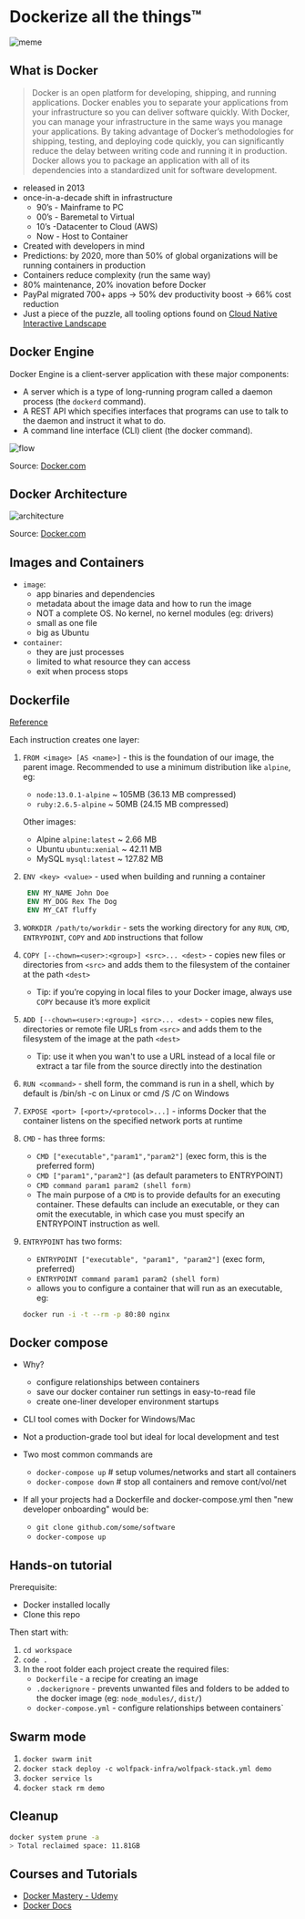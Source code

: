 # Dockerize all the things™️

![meme](all-the-things.png)

## What is Docker

> Docker is an open platform for developing, shipping, and running applications. Docker enables you to separate your applications from your infrastructure so you can deliver software quickly. With Docker, you can manage your infrastructure in the same ways you manage your applications. By taking advantage of Docker’s methodologies for shipping, testing, and deploying code quickly, you can significantly reduce the delay between writing code and running it in production.
> Docker allows you to package an application with all of its dependencies into a standardized unit for software development.

- released in 2013
- once-in-a-decade shift in infrastructure
  - 90’s - Mainframe to PC
  - 00’s - Baremetal to Virtual
  - 10’s -Datacenter to Cloud (AWS)
  - Now - Host to Container
- Created with developers in mind
- Predictions: by 2020, more than 50% of global organizations will be running containers in production
- Containers reduce complexity (run the same way)
- 80% maintenance, 20% inovation before Docker
- PayPal migrated 700+ apps -> 50% dev productivity boost -> 66% cost reduction
- Just a piece of the puzzle, all tooling options found on [Cloud Native Interactive Landscape](https://landscape.cncf.io)

## Docker Engine

Docker Engine is a client-server application with these major components:

- A server which is a type of long-running program called a daemon process (the `dockerd` command).
- A REST API which specifies interfaces that programs can use to talk to the daemon and instruct it what to do.
- A command line interface (CLI) client (the docker command).

![flow](engine-components-flow.png)

Source: [Docker.com](https://docs.docker.com/engine/docker-overview/)

## Docker Architecture

![architecture](architecture.svg)

Source: [Docker.com](https://docs.docker.com/engine/docker-overview/)

## Images and Containers

- `image`:
  - app binaries and dependencies
  - metadata about the image data and how to run the image
  - NOT a complete OS. No kernel, no kernel modules (eg: drivers)
  - small as one file
  - big as Ubuntu
- `container`:
  - they are just processes
  - limited to what resource they can access
  - exit when process stops

## Dockerfile

[Reference](https://docs.docker.com/engine/reference/builder/)

Each instruction creates one layer:

1. `FROM <image> [AS <name>]` - this is the foundation of our image, the parent image. Recommended to use a minimum distribution like `alpine`, eg:

   - `node:13.0.1-alpine` ~ 105MB (36.13 MB compressed)
   - `ruby:2.6.5-alpine` ~ 50MB (24.15 MB compressed)

   Other images:

   - Alpine `alpine:latest` ~ 2.66 MB
   - Ubuntu `ubuntu:xenial` ~ 42.11 MB
   - MySQL `mysql:latest` ~ 127.82 MB

2. `ENV <key> <value>` - used when building and running a container

   ```Dockerfile
    ENV MY_NAME John Doe
    ENV MY_DOG Rex The Dog
    ENV MY_CAT fluffy
   ```

3. `WORKDIR /path/to/workdir` - sets the working directory for any `RUN`, `CMD`, `ENTRYPOINT`, `COPY` and `ADD` instructions that follow
4. `COPY [--chown=<user>:<group>] <src>... <dest>` - copies new files or directories from `<src>` and adds them to the filesystem of the container at the path `<dest>`
   - Tip: if you’re copying in local files to your Docker image, always use `COPY` because it’s more explicit
5. `ADD [--chown=<user>:<group>] <src>... <dest>` - copies new files, directories or remote file URLs from `<src>` and adds them to the filesystem of the image at the path `<dest>`
   - Tip: use it when you wan't to use a URL instead of a local file or extract a tar file from the source directly into the destination
6. `RUN <command>` - shell form, the command is run in a shell, which by default is /bin/sh -c on Linux or cmd /S /C on Windows
7. `EXPOSE <port> [<port>/<protocol>...]` - informs Docker that the container listens on the specified network ports at runtime
8. `CMD` - has three forms:
   - `CMD ["executable","param1","param2"]` (exec form, this is the preferred form)
   - `CMD ["param1","param2"]` (as default parameters to ENTRYPOINT)
   - `CMD command param1 param2 (shell form)`
   - The main purpose of a `CMD` is to provide defaults for an executing container. These defaults can include an executable, or they can omit the executable, in which case you must specify an ENTRYPOINT instruction as well.
9. `ENTRYPOINT` has two forms:

   - `ENTRYPOINT ["executable", "param1", "param2"]` (exec form, preferred)
   - `ENTRYPOINT command param1 param2 (shell form)`
   - allows you to configure a container that will run as an executable, eg:

   ```bash
   docker run -i -t --rm -p 80:80 nginx
   ```

## Docker compose

- Why?
  - configure relationships between containers
  - save our docker container run settings in easy-to-read file
  - create one-liner developer environment startups
- CLI tool comes with Docker for Windows/Mac
- Not a production-grade tool but ideal for local development and test
- Two most common commands are
  - `docker-compose up` # setup volumes/networks and start all containers
  - `docker-compose down` # stop all containers and remove cont/vol/net
- If all your projects had a Dockerfile and docker-compose.yml then "new developer onboarding" would be:

  - `git clone github.com/some/software`
  - `docker-compose up`

## Hands-on tutorial

Prerequisite:

- Docker installed locally
- Clone this repo

Then start with:

1. `cd workspace`
2. `code .`
3. In the root folder each project create the required files:
   - `Dockerfile` - a recipe for creating an image
   - `.dockerignore` - prevents unwanted files and folders to be added to the docker image (eg: `node_modules/`, `dist/`)
   - `docker-compose.yml` - configure relationships between containers`

## Swarm mode

1. `docker swarm init`
2. `docker stack deploy -c wolfpack-infra/wolfpack-stack.yml demo`
3. `docker service ls`
4. `docker stack rm demo`

## Cleanup

```bash
docker system prune -a
> Total reclaimed space: 11.81GB
```

## Courses and Tutorials

- [Docker Mastery - Udemy](https://www.udemy.com/course/docker-mastery)
- [Docker Docs](https://docs.docker.com)
